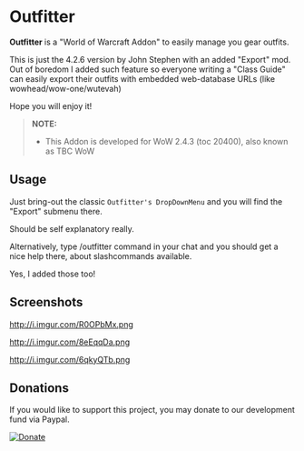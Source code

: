 Outfitter
=========
**Outfitter** is a "World of Warcraft Addon" to easily manage you gear outfits.

This is just the 4.2.6 version by John Stephen with an added "Export" mod.
Out of boredom I added such feature so everyone writing a "Class Guide" can easily export their outfits with embedded web-database URLs (like wowhead/wow-one/wutevah)

Hope you will enjoy it!

> **NOTE:**
>
> - This Addon is developed for WoW 2.4.3 (toc 20400), also known as TBC WoW 
>


Usage
-----
Just bring-out the classic `Outfitter's DropDownMenu` and you will find the "Export" submenu there.

Should be self explanatory really.

Alternatively, type /outfitter command in your chat and you should get a nice help there, about slashcommands available.

Yes, I added those too!


Screenshots
-----------
http://i.imgur.com/R0OPbMx.png

http://i.imgur.com/8eEqqDa.png

http://i.imgur.com/6qkyQTb.png


Donations
---------
If you would like to support this project, you may donate to our development fund via Paypal.

[![Donate](https://www.paypalobjects.com/en_US/i/btn/btn_donate_LG.gif)](https://www.paypal.com/cgi-bin/webscr?cmd=_s-xclick&hosted_button_id=LSR84M2ZJEPJS)

